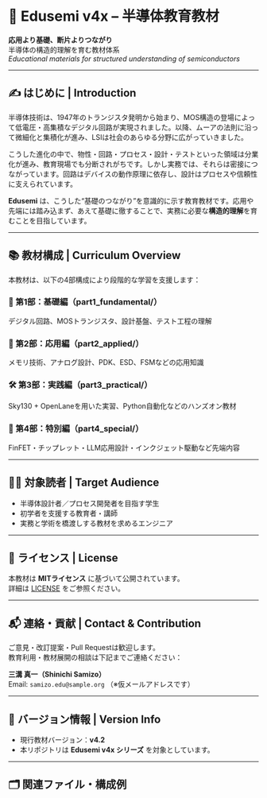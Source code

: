 # 📘 Edusemi v4x – 半導体教育教材  
**応用より基礎、断片よりつながり**  
半導体の構造的理解を育む教材体系  
*Educational materials for structured understanding of semiconductors*

---

## ✍️ はじめに | Introduction

半導体技術は、1947年のトランジスタ発明から始まり、MOS構造の登場によって低電圧・高集積なデジタル回路が実現されました。以降、ムーアの法則に沿って微細化と集積化が進み、LSIは社会のあらゆる分野に広がっていきました。

こうした進化の中で、物性・回路・プロセス・設計・テストといった領域は分業化が進み、教育現場でも分断されがちです。しかし実務では、それらは密接につながっています。回路はデバイスの動作原理に依存し、設計はプロセスや信頼性に支えられています。

**Edusemi** は、こうした“基礎のつながり”を意識的に示す教育教材です。応用や先端には踏み込まず、あえて基礎に徹することで、実務に必要な**構造的理解**を育むことを目指しています。

---

## 📚 教材構成 | Curriculum Overview

本教材は、以下の4部構成により段階的な学習を支援します：

### 🧱 第1部：基礎編（part1_fundamental/）  
デジタル回路、MOSトランジスタ、設計基盤、テスト工程の理解

### 🚀 第2部：応用編（part2_applied/）  
メモリ技術、アナログ設計、PDK、ESD、FSMなどの応用知識

### 🛠️ 第3部：実践編（part3_practical/）  
Sky130 + OpenLaneを用いた実習、Python自動化などのハンズオン教材

### 🌟 第4部：特別編（part4_special/）  
FinFET・チップレット・LLM応用設計・インクジェット駆動など先端内容

---

## 🧑‍🎓 対象読者 | Target Audience

- 半導体設計者／プロセス開発者を目指す学生
- 初学者を支援する教育者・講師
- 実務と学術を橋渡しする教材を求めるエンジニア

---

## 📝 ライセンス | License

本教材は **MITライセンス** に基づいて公開されています。  
詳細は [LICENSE](./LICENSE) をご参照ください。

---

## 📬 連絡・貢献 | Contact & Contribution

ご意見・改訂提案・Pull Requestは歓迎します。  
教育利用・教材展開の相談は下記までご連絡ください：

**三溝 真一（Shinichi Samizo）**  
Email: `samizo.edu@sample.org` （※仮メールアドレスです）

---

## 📌 バージョン情報 | Version Info

- 現行教材バージョン：**v4.2**  
- 本リポジトリは **Edusemi v4x シリーズ** を対象としています。

---

## 🗂️ 関連ファイル・構成例
